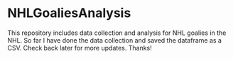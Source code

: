 # NHLGoaliesAnalysis
This repository includes data collection and analysis for NHL goalies in the NHL.  So far I have done the data collection and saved the dataframe as a CSV.  Check back later for more updates.  Thanks!
